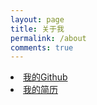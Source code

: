 ```yaml
---
layout: page
title: 关于我
permalink: /about
comments: true
---
```


<div class="row justify-content-between">
<div class="col-md-8 pr-5">

<p></p>
<li> <a href = 'https://github.com/XinyueYu16/'>我的Github</a></li>
<li> <a href = 'https://xinyueyu16.github.io/Resume/'>我的简历</a></li>

<!--
<p class="mb-5"><img class="shadow-lg" src="{{site.baseurl}}/assets/images/mediumish-jekyll-template.png" alt="jekyll template mediumish" /></p>
<h4>Documentation</h4>
-->
<!--
<p>Please, read the docs <a href="https://bootstrapstarter.com/bootstrap-templates/template-mediumish-bootstrap-jekyll/">here</a>.</p>-->
<!--
<h4>Questions or bug reports?</h4>-->
<!--
<p>Head over to our <a href="https://github.com/wowthemesnet/mediumish-theme-jekyll">Github repository</a>!</p>-->

</div>

<!--
<div class="col-md-4">
<!--
<div class="sticky-top sticky-top-80">
<h5>Buy me a coffee</h5>
<!--
<p>Thank you for your support! Your donation helps me to maintain and improve <a target="_blank" href="https://github.com/wowthemesnet/mediumish-theme-jekyll">Mediumish <i class="fab fa-github"></i></a>.</p>
<a target="_blank" href="https://www.wowthemes.net/donate/" class="btn btn-danger">Buy me a coffee</a> <a target="_blank" href="https://bootstrapstarter.com/bootstrap-templates/template-mediumish-bootstrap-jekyll/" class="btn btn-warning">Documentation</a>
</div>
</div>
-->

</div>
